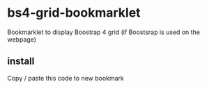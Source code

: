 # bs4-grid-bookmarklet
Bookmarklet to display Boostrap 4 grid (if Boostsrap is used on the webpage)


## install
Copy / paste this code to new bookmark

